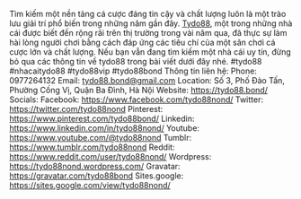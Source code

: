 Tìm kiếm một nền tảng cá cược đáng tin cậy và chất lượng luôn là một trào lưu giải trí phổ biến trong những năm gần đây. <a href="https://tydo88.bond/">Tydo88</a>, một trong những nhà cái được biết đến rộng rãi trên thị trường trong vài năm qua, đã thực sự làm hài lòng người chơi bằng cách đáp ứng các tiêu chí của một sân chơi cá cược lớn và chất lượng. Nếu bạn vẫn đang tìm kiếm một nhà cái uy tín, đừng bỏ qua các thông tin về tydo88 trong bài viết dưới đây nhé.
#tydo88 #nhacaitydo88 #tydo88vip #tydo88bond
Thông tin liên hệ:
Phone: 0977264132
Email: tydo88.bond@gmail.com
Location: Số 3, Phố Đào Tấn, Phường Cống Vị, Quận Ba Đình, Hà Nội
Website: <a href="https://tydo88.bond/">https://tydo88.bond/</a>
Socials:
Facebook: <a href="https://www.facebook.com/tydo88nond/">https://www.facebook.com/tydo88nond/</a>
Twitter: <a href="https://twitter.com/tydo88nond">https://twitter.com/tydo88nond</a>
Pinterest: <a href="https://www.pinterest.com/tydo88bond/">https://www.pinterest.com/tydo88bond/</a>
Linkedin: <a href="https://www.linkedin.com/in/tydo88nond/">https://www.linkedin.com/in/tydo88nond/</a>
Youtube: <a href="https://www.youtube.com/@tydo88nond">https://www.youtube.com/@tydo88nond</a>
Tumblr: <a href="https://www.tumblr.com/tydo88nond">https://www.tumblr.com/tydo88nond</a>
Reddit: <a href="https://www.reddit.com/user/tydo88nond/">https://www.reddit.com/user/tydo88nond/</a>
Wordpress: <a href="https://tydo88nond.wordpress.com/">https://tydo88nond.wordpress.com/</a>
Gravatar: <a href="https://gravatar.com/tydo88bond">https://gravatar.com/tydo88bond</a>
Sites.google: <a href="https://sites.google.com/view/tydo88nond/">https://sites.google.com/view/tydo88nond/</a>
